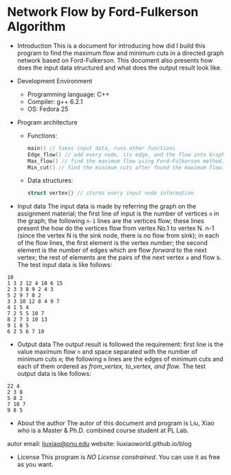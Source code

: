 Network Flow by Ford-Fulkerson Algorithm
====

- Introduction
This is a document for introducing how did I build this program to find the maximum flow and minimum cuts in a directed graph network based on Ford-Fulkerson. This document also presents how does the input data structured and what does the output result look like.

- Development Environment
    - Programming language: C++
    - Compiler: g++ 6.2.1
    - OS: Fedora 25

- Program architecture
    - Functions:
        ```C++
        main() // takes input data, runs other functions
        Edge_flow() // add every node, its edge, and the flow into Graph.
        Max_flow() // find the maximum flow using Ford-Fulkerson method.
        Min_cut() // find the minimum cuts after found the maximum flow.
        ```
    - Data structures:
        ```C++
        struct vertex{} // stores every input node information
        ```
- Input data
The input data is made by referring the graph on the assignment material;
the first line of input is the number of vertices `n` in the graph;
the following `n-1` lines are the vertices flow;
these lines present the how do the vertices flow from vertex No.1 to vertex N. n-1 (since the vertex N is the sink node, there is no flow from sink);
in each of the flow lines,
the first element is the vertex number;
the second element is the number of edges which are flow *forward* to the next vertex;
the rest of elements are the pairs of the next vertex `a` and flow `b`.
The test input data is like follows:
```
10
1 3 2 12 4 10 6 15
2 3 3 8 9 2 4 3
5 2 9 7 8 2
3 3 10 12 8 4 9 7
4 1 5 4
7 2 5 5 10 7
8 2 7 3 10 13
9 1 8 5
6 2 5 6 7 10
```
- Output data
The output result is followed the requirement:
first line is the value maximum flow `n` and space separated with the number of minimum cuts `m`;
the following `m` lines are the edges of minimum cuts and each of them ordered as *from_vertex, to_vertex, and flow*.
The test output data is like follows:
```
22 4
2 3 8
5 8 2
7 10 7
9 8 5
```

- About the author
The autor of this document and program is Liu, Xiao who is a Master & Ph.D. combined course student at PL Lab.

autor email: liuxiao@pnu.edu
website: liuxiaoworld.github.io/blog

- License
This program is *NO License constrained*. You can use it as free as you want.

